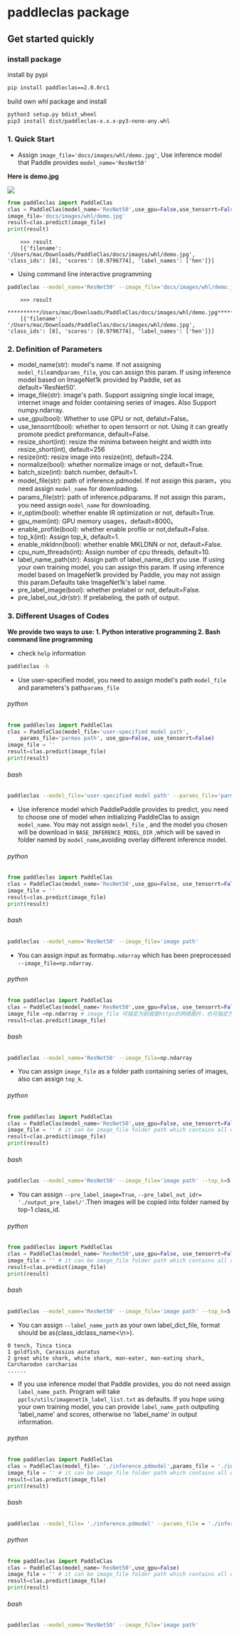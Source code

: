 # paddleclas package

## Get started quickly

### install package

install by pypi
```bash
pip install paddleclas==2.0.0rc1
```

build own whl package and install
```bash
python3 setup.py bdist_wheel
pip3 install dist/paddleclas-x.x.x-py3-none-any.whl
```

### 1. Quick Start

* Assign `image_file='docs/images/whl/demo.jpg'`, Use inference model that Paddle provides `model_name='ResNet50'`

**Here is demo.jpg**

![](../images/whl/demo.jpg)

```python
from paddleclas import PaddleClas
clas = PaddleClas(model_name='ResNet50',use_gpu=False,use_tensorrt=False)
image_file='docs/images/whl/demo.jpg'
result=clas.predict(image_file)
print(result)
```

```
    >>> result
    [{'filename': '/Users/mac/Downloads/PaddleClas/docs/images/whl/demo.jpg', 'class_ids': [8], 'scores': [0.9796774], 'label_names': ['hen']}]
```

* Using command line interactive programming
```bash
paddleclas --model_name='ResNet50' --image_file='docs/images/whl/demo.jpg'
```

```
    >>> result
    **********/Users/mac/Downloads/PaddleClas/docs/images/whl/demo.jpg**********
    [{'filename': '/Users/mac/Downloads/PaddleClas/docs/images/whl/demo.jpg', 'class_ids': [8], 'scores': [0.9796774], 'label_names': ['hen']}]
```

### 2. Definition of Parameters
* model_name(str): model's name. If not assigning `model_file`and`params_file`, you can assign this param. If using inference model based on ImageNet1k provided by Paddle, set as default='ResNet50'.
* image_file(str): image's path. Support assigning single local image, internet image and folder containing series of images. Also Support numpy.ndarray.
* use_gpu(bool): Whether to use GPU or not, defalut=False。
* use_tensorrt(bool): whether to open tensorrt or not. Using it can greatly promote predict preformance, default=False.
* resize_short(int): resize the minima between height and width into resize_short(int), default=256
* resize(int): resize image into resize(int), default=224.
* normalize(bool): whether normalize image or not, default=True.
* batch_size(int): batch number, default=1.
* model_file(str): path of inference.pdmodel. If not assign this param，you need assign `model_name` for downloading.
* params_file(str): path of inference.pdiparams. If not assign this param，you need assign `model_name` for downloading.
* ir_optim(bool): whether enable IR optimization or not, default=True.
* gpu_mem(int): GPU memory usages，default=8000。
* enable_profile(bool): whether enable profile or not,default=False.
* top_k(int): Assign top_k, default=1.
* enable_mkldnn(bool): whether enable MKLDNN or not, default=False.
* cpu_num_threads(int): Assign number of cpu threads, default=10.
* label_name_path(str): Assign path of label_name_dict you use. If using your own training model, you can assign this param. If using inference model based on ImageNet1k provided by Paddle, you may not assign this param.Defaults take ImageNet1k's label name.
* pre_label_image(bool): whether prelabel or not, default=False.
* pre_label_out_idr(str): If prelabeling, the path of output.

### 3. Different Usages of Codes

**We provide two ways to use: 1. Python interative programming 2. Bash command line programming**

* check `help` information
```bash
paddleclas -h
```

* Use user-specified model, you need to assign model's path `model_file` and parameters's path`params_file`

###### python
```python
from paddleclas import PaddleClas
clas = PaddleClas(model_file='user-specified model path',
    params_file='parmas path', use_gpu=False, use_tensorrt=False)
image_file = ''
result=clas.predict(image_file)
print(result)
```

###### bash
```bash
paddleclas --model_file='user-specified model path' --params_file='parmas path' --image_file='image path'
```

* Use inference model which PaddlePaddle provides to predict, you need to choose one of model when initializing PaddleClas to assign `model_name`. You may not assign `model_file` , and the model you chosen will be download in `BASE_INFERENCE_MODEL_DIR` ,which will be saved in folder named by `model_name`,avoiding overlay different inference model.

###### python
```python
from paddleclas import PaddleClas
clas = PaddleClas(model_name='ResNet50',use_gpu=False, use_tensorrt=False)
image_file = ''
result=clas.predict(image_file)
print(result)
```

###### bash
```bash
paddleclas --model_name='ResNet50' --image_file='image path'
```

* You can assign input as format`np.ndarray` which has been preprocessed `--image_file=np.ndarray`.

###### python
```python
from paddleclas import PaddleClas
clas = PaddleClas(model_name='ResNet50',use_gpu=False, use_tensorrt=False)
image_file =np.ndarray # image_file 可指定为前缀是https的网络图片，也可指定为本地图片
result=clas.predict(image_file)
```

###### bash
```bash
paddleclas --model_name='ResNet50' --image_file=np.ndarray
```


* You can assign `image_file` as a folder path containing series of images, also can assign `top_k`.

###### python
```python
from paddleclas import PaddleClas
clas = PaddleClas(model_name='ResNet50',use_gpu=False, use_tensorrt=False,top_k=5)
image_file = '' # it can be image_file folder path which contains all of images you want to predict.
result=clas.predict(image_file)
print(result)
```

###### bash
```bash
paddleclas --model_name='ResNet50' --image_file='image path' --top_k=5
```

* You can assign `--pre_label_image=True`, `--pre_label_out_idr= './output_pre_label/'`.Then images will be copied into folder named by top-1 class_id.

###### python
```python
from paddleclas import PaddleClas
clas = PaddleClas(model_name='ResNet50',use_gpu=False, use_tensorrt=False,top_k=5, pre_label_image=True,pre_label_out_idr='./output_pre_label/')
image_file = '' # it can be image_file folder path which contains all of images you want to predict.
result=clas.predict(image_file)
print(result)
```

###### bash
```bash
paddleclas --model_name='ResNet50' --image_file='image path' --top_k=5 --pre_label_image=True --pre_label_out_idr='./output_pre_label/'
```

* You can assign `--label_name_path` as your own label_dict_file, format should be as(class_id<space>class_name<\n>).

```
0 tench, Tinca tinca
1 goldfish, Carassius auratus
2 great white shark, white shark, man-eater, man-eating shark, Carcharodon carcharias
......
```

* If you use inference model that Paddle provides, you do not need assign `label_name_path`. Program will take `ppcls/utils/imagenet1k_label_list.txt` as defaults. If you hope using your own training model, you can provide `label_name_path` outputing 'label_name' and scores, otherwise no 'label_name' in output information.

###### python
```python
from paddleclas import PaddleClas
clas = PaddleClas(model_file= './inference.pdmodel',params_file = './inference.pdiparams',label_name_path='./ppcls/utils/imagenet1k_label_list.txt',use_gpu=False)
image_file = '' # it can be image_file folder path which contains all of images you want to predict.
result=clas.predict(image_file)
print(result)
```

###### bash
```bash
paddleclas --model_file= './inference.pdmodel' --params_file = './inference.pdiparams' --image_file='image path' --label_name_path='./ppcls/utils/imagenet1k_label_list.txt'
```

###### python
```python
from paddleclas import PaddleClas
clas = PaddleClas(model_name='ResNet50',use_gpu=False)
image_file = '' # it can be image_file folder path which contains all of images you want to predict.
result=clas.predict(image_file)
print(result)
```

###### bash
```bash
paddleclas --model_name='ResNet50' --image_file='image path'
```

